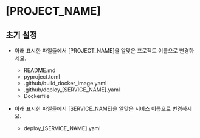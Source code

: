 # [PROJECT_NAME]


## 초기 설정
 - 아래 표시한 파일들에서 [PROJECT_NAME]을 알맞은 프로젝트 이름으로 변경하세요.
   - README.md
   - pyproject.toml
   - .github/build_docker_image.yaml
   - .github/deploy_[SERVICE_NAME].yaml
   - Dockerfile

 - 아래 표시한 파일들에서 [SERVICE_NAME]을 알맞은 서비스 이름으로 변경하세요.
   - deploy_[SERVICE_NAME].yaml 
